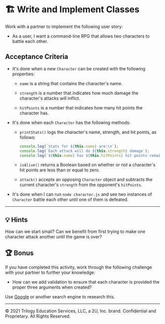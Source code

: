 # 🏗️ Write and Implement Classes

Work with a partner to implement the following user story:

- As a user, I want a command-line RPG that allows two characters to battle each other.

## Acceptance Criteria

- It's done when a new `Character` can be created with the following properties:

  - `name` is a string that contains the character's name.

  - `strength` is a number that indicates how much damage the character's attacks will inflict.

  - `hitPoints` is a number that indicates how many hit points the character has.

- It's done when each `Character` has the following methods:

  - `printStats()` logs the character's name, strength, and hit points, as follows:

    ```js
    console.log(`Stats for ${this.name} are:\n`);
    console.log(`Each attack will do ${this.strength} damage`);
    console.log(`${this.name} has ${this.hitPoints} hit points remaining`);
    ```

  - `isAlive()` returns a Boolean based on whether or not a character's hit points are less than or equal to zero.

  - `attack()` accepts an opposing `Character` object and subtracts the current character's `strength` from the opponent's `hitPoints`.

- It's done when I can run `node character.js` and see two instances of `Character` battle each other until one of them is defeated.

---

## 💡 Hints

How can we start small? Can we benefit from first trying to make one character attack another until the game is over?

## 🏆 Bonus

If you have completed this activity, work through the following challenge with your partner to further your knowledge:

- How can we add validation to ensure that each character is provided the proper three arguments when created?

Use [Google](https://www.google.com) or another search engine to research this.

---

© 2021 Trilogy Education Services, LLC, a 2U, Inc. brand. Confidential and Proprietary. All Rights Reserved.
